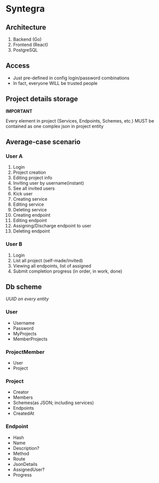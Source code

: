 # Syntegra

## Architecture
1. Backend (Go)
2. Frontend (React)
3. PostgreSQL

## Access
* Just pre-defined in config login/password combinations
* In fact, everyone WILL be trusted people

## Project details storage
**IMPORTANT**

Every element in project (Services, Endpoints, Schemes, etc.) MUST be contained as one complex json in project entity

## Average-case scenario
### User A
1. Login
2. Project creation
3. Editing project info
4. Inviting user by username(instant)
5. See all invited users
6. Kick user
7. Creating service
8. Editing service
9. Deleting service
10. Creating endpoint
11. Editing endpoint
12. Assigning/Discharge endpoint to user
12. Deleting endpoint

### User B
1. Login
2. List all project (self-made/invited)
3. Viewing all endpoints, list of assigned
4. Submit completion progress (in order, in work, done)

## Db scheme
*UUID on every entity*
### User
* Username
* Password
* MyProjects
* MemberProjects

### ProjectMember
* User
* Project

### Project
* Creator
* Members
* Schemes(as JSON; including services)
* Endpoints
* CreatedAt

### Endpoint
* Hash
* Name
* Description?
* Method
* Route
* JsonDetails
* AssignedUser?
* Progress